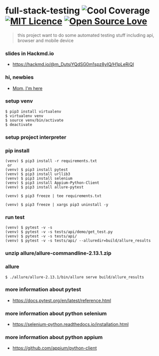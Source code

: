 # full-stack-testing ![Cool Coverage](https://img.shields.io/badge/coverage-94.87%25-red) [![MIT Licence](https://badges.frapsoft.com/os/mit/mit.svg?v=103)](https://opensource.org/licenses/mit-license.php) [![Open Source Love](https://badges.frapsoft.com/os/v1/open-source.svg?v=103)](https://github.com/ellerbrock/open-source-badges/)
> this project want to do some automated testing stuff including api, browser and mobile device

### slides in Hackmd.io
* https://hackmd.io/@m_DutsiYQdSG0m1spz8yIQ/H1pLeRiQI

### hi, newbies
* [Mom, I'm here](doc/Newbie.md)

### setup venv
```
$ pip3 install virtualenv
$ virtualenv venv
$ source venv/bin/activate
$ deactivate
```

### setup project interpreter

### pip install
```
(venv) $ pip3 install -r requirements.txt
 or
(venv) $ pip3 install pytest
(venv) $ pip3 install urllib3
(venv) $ pip3 install selenium
(venv) $ pip3 install Appium-Python-Client
(venv) $ pip3 install allure-pytest

(venv) $ pip3 freeze | tee requirements.txt
```
```
(venv) $ pip3 freeze | xargs pip3 uninstall -y
```

### run test
```
(venv) $ pytest -v -s
(venv) $ pytest -v -s tests/api/demo/get_test.py
(venv) $ pytest -v -s tests/api/
(venv) $ pytest -v -s tests/api/ --alluredir=build/allure_results
```

### unzip allure/allure-commandline-2.13.1.zip

### allure
```
$ ./allure/allure-2.13.1/bin/allure serve build/allure_results
```

### more information about pytest
* https://docs.pytest.org/en/latest/reference.html

### more information about python selenium
* https://selenium-python.readthedocs.io/installation.html

### more information about python appium
* https://github.com/appium/python-client
